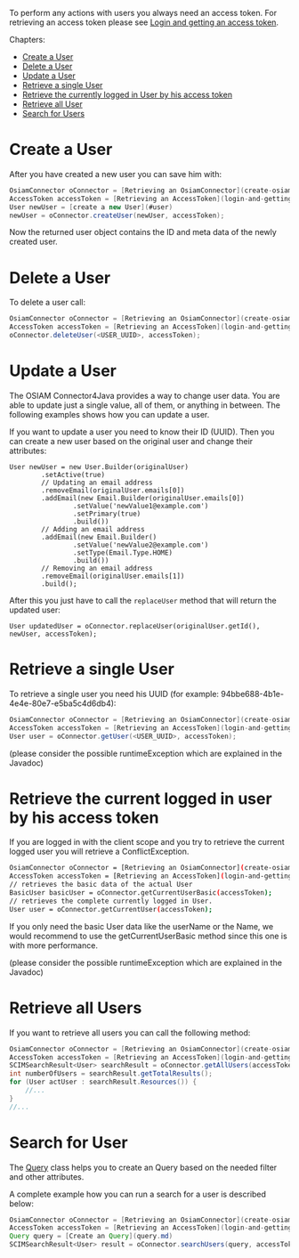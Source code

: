 To perform any actions with users you always need an access token. For
retrieving an access token please see [Login and getting an access token](login-and-getting-an-access-token.md).

Chapters:
- [Create a User](#create-a-user)
- [Delete a User](#delete-a-user)
- [Update a User](#update-a-user)
- [Retrieve a single User](#retrieve-a-single-user)
- [Retrieve the currently logged in User by his access token](#retrieve-the-current-logged-in-user-by-his-access-token)
- [Retrieve all User](#retrieve-all-users)
- [Search for Users](#search-for-user)

# Create a User

After you have created a new user you can save him with:

```java
OsiamConnector oConnector = [Retrieving an OsiamConnector](create-osiam-connector.md)
AccessToken accessToken = [Retrieving an AccessToken](login-and-getting-an-access-token.md#retrieving-an-accesstoken)
User newUser = [create a new User](#user)
newUser = oConnector.createUser(newUser, accessToken);
```

Now the returned user object contains the ID and meta data of the newly created
user.

# Delete a User

To delete a user call:

```java
OsiamConnector oConnector = [Retrieving an OsiamConnector](create-osiam-connector.md)
AccessToken accessToken = [Retrieving an AccessToken](login-and-getting-an-access-token.md#retrieving-an-accesstoken)
oConnector.deleteUser(<USER_UUID>, accessToken);
```

# Update a User

The OSIAM Connector4Java provides a way to change user data.
You are able to update just a single value, all of them, or anything in between.
The following examples shows how you can update a user.

If you want to update a user you need to know their ID (UUID).
Then you can create a new user based on the original user and change their attributes:

```
User newUser = new User.Builder(originalUser)
        .setActive(true)
        // Updating an email address
        .removeEmail(originalUser.emails[0])
        .addEmail(new Email.Builder(originalUser.emails[0])
                .setValue('newValue1@example.com')
                .setPrimary(true)
                .build())
        // Adding an email address
        .addEmail(new Email.Builder()
                .setValue('newValue2@example.com')
                .setType(Email.Type.HOME)
                .build())
        // Removing an email address
        .removeEmail(originalUser.emails[1])
        .build();
```

After this you just have to call the `replaceUser` method that will return the updated user:

```
User updatedUser = oConnector.replaceUser(originalUser.getId(), newUser, accessToken);
```

# Retrieve a single User
   
To retrieve a single user you need his UUID (for example:
94bbe688-4b1e-4e4e-80e7-e5ba5c4d6db4):

```java
OsiamConnector oConnector = [Retrieving an OsiamConnector](create-osiam-connector.md)
AccessToken accessToken = [Retrieving an AccessToken](login-and-getting-an-access-token.md#retrieving-an-accesstoken)
User user = oConnector.getUser(<USER_UUID>, accessToken);
```

(please consider the possible runtimeException which are explained in the
Javadoc)

# Retrieve the current logged in user by his access token

If you are logged in with the client scope and you try to retrieve the current
logged user you will retrieve a ConflictException.

```sh
OsiamConnector oConnector = [Retrieving an OsiamConnector](create-osiam-connector.md)
AccessToken accessToken = [Retrieving an AccessToken](login-and-getting-an-access-token.md#retrieving-an-accesstoken)
// retrieves the basic data of the actual User
BasicUser basicUser = oConnector.getCurrentUserBasic(accessToken);
// retrieves the complete currently logged in User.
User user = oConnector.getCurrentUser(accessToken);
```

If you only need the basic User data like the userName or the Name, we would
recommend to use the getCurrentUserBasic method since this one is with more
performance.

(please consider the possible runtimeException which are explained in the
Javadoc)

# Retrieve all Users

If you want to retrieve all users you can call the following method:

```java
OsiamConnector oConnector = [Retrieving an OsiamConnector](create-osiam-connector.md)
AccessToken accessToken = [Retrieving an AccessToken](login-and-getting-an-access-token.md#retrieving-an-accesstoken)
SCIMSearchResult<User> searchResult = oConnector.getAllUsers(accessToken);
int numberOfUsers = searchResult.getTotalResults();
for (User actUser : searchResult.Resources()) {
	//...
}
//...
```

# Search for User

The [Query](query.md) class helps you
to create an Query based on the needed filter and other attributes.

A complete example how you can run a search for a user is described below:

```java
OsiamConnector oConnector = [Retrieving an OsiamConnector](create-osiam-connector.md)
AccessToken accessToken = [Retrieving an AccessToken](login-and-getting-an-access-token.md#retrieving-an-accesstoken)
Query query = [Create an Query](query.md)
SCIMSearchResult<User> result = oConnector.searchUsers(query, accessToken);
```
